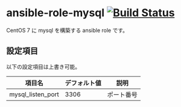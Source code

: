# ansible-role-mysql [![Build Status](https://travis-ci.org/izumimatsuo/ansible-role-mysql.svg?branch=master)](https://travis-ci.org/izumimatsuo/ansible-role-mysql)

CentOS 7 に mysql を構築する ansible role です。

## 設定項目

以下の設定項目は上書き可能。

項目名           |デフォルト値|説明
-----------------|------------|----------
mysql_listen_port|3306        |ポート番号
